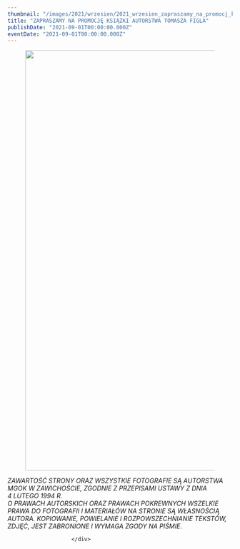 ```yaml
---
thumbnail: "/images/2021/wrzesien/2021_wrzesien_zapraszamy_na_promocj_ksi_ki_autorstwa_tomasza_figla_2021_09_zapraszamy_na_promocj_ksi_ki_autorstwa_tomasza_figla_plakat-promocja-figiel.jpgmaxwidth1920maxheight942.jpg"
title: "ZAPRASZAMY NA PROMOCJĘ KSIĄŻKI AUTORSTWA TOMASZA FIGLA"
publishDate: "2021-09-01T00:00:00.000Z"
eventDate: "2021-09-01T00:00:00.000Z"
---
```


<div class="entry-content">
							
							
<figure class="wp-block-image size-full"><a href="http://mgok-zawichost.pl/wp-content/uploads/2021/09/plakat-promocja-figiel.jpgmaxwidth1920maxheight942.jpg"><img fetchpriority="high" decoding="async" width="667" height="942" src="/images/2021/wrzesien/2021_wrzesien_zapraszamy_na_promocj_ksi_ki_autorstwa_tomasza_figla_2021_09_zapraszamy_na_promocj_ksi_ki_autorstwa_tomasza_figla_plakat-promocja-figiel.jpgmaxwidth1920maxheight942.jpg" alt="" class="wp-image-8184" srcset="/images/2021/wrzesien/2021_wrzesien_zapraszamy_na_promocj_ksi_ki_autorstwa_tomasza_figla_2021_09_zapraszamy_na_promocj_ksi_ki_autorstwa_tomasza_figla_plakat-promocja-figiel.jpgmaxwidth1920maxheight942.jpg 667w, /images/2021/wrzesien/plakat-promocja-figiel.jpgmaxwidth1920maxheight942-212x300.jpg 212w" sizes="(max-width: 667px) 100vw, 667px"></a></figure>



<p><em>ZAWARTOŚĆ STRONY ORAZ WSZYSTKIE FOTOGRAFIE SĄ AUTORSTWA MGOK W ZAWICHOŚCIE, ZGODNIE Z PRZEPISAMI USTAWY Z DNIA&nbsp;</em><br><em>4 LUTEGO 1994 R.<br>O PRAWACH AUTORSKICH ORAZ PRAWACH POKREWNYCH WSZELKIE PRAWA DO FOTOGRAFII I MATERIAŁÓW NA STRONIE SĄ WŁASNOŚCIĄ AUTORA. KOPIOWANIE, POWIELANIE I ROZPOWSZECHNIANIE TEKSTÓW, ZDJĘĆ, JEST ZABRONIONE I WYMAGA ZGODY NA PIŚMIE</em>.</p>
						
						</div>
